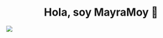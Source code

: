 <div align="center">
<h1 align="center">Hola, soy MayraMoy</a> 👋</h1>
</div>
<img src="[https://i.imgur.com/weNbhGZ.png](https://www.canva.com/design/DAGJWyZMdh0/mXuz7Pgx-S6aW1VGUW2NgQ/view?utm_content=DAGJWyZMdh0&utm_campaign=designshare&utm_medium=link&utm_source=editor)">
